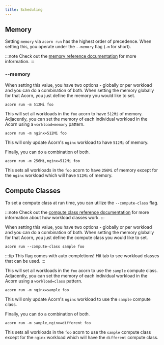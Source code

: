 ```yaml
---
title: Scheduling
---
```


## Memory
Setting `memory` via `acorn run` has the highest order of precedence. When setting this, you operate under the `--memory` flag (`-m` for short).

:::note
Check out the [memory reference documentation](../reference/scheduling#memory) for more information.
:::

### --memory
When setting this value, you have two options - globally or per workload and you can do a combination of both. When setting the memory globally for that Acorn, you just define the memory you would like to set.

```console
acorn run -m 512Mi foo
```

This will set all workloads in the `foo` acorn to have `512Mi` of memory. Adjacently, you can set the memory of each individual workload in the Acorn using a `workload=memory` pattern. 

```console
acorn run -m nginx=512Mi foo
```

This will only update Acorn's `nginx` workload to have `512Mi` of memory.

Finally, you can do a combination of both.

```console
acorn run -m 256Mi,nginx=512Mi foo
```

This sets all workloads in the `foo` acorn to have `256Mi` of memory except for the `nginx` workload which will have `512Mi` of memory.

## Compute Classes
To set a compute class at run time, you can utilize the `--compute-class` flag.

:::note
Check out the [compute class reference documentation](100-reference/06-scheduling.md#scheduling) for more information about how workload classes work.
:::

When setting this value, you have two options - globally or per workload and you can do a combination of both. When setting the memory globally for that Acorn, you just define the compute class you would like to set.

```console
acorn run --compute-class sample foo
```

:::tip
This flag comes with auto completions! Hit tab to see workload classes that can be used.
:::

This will set all workloads in the `foo` acorn to use the `sample` compute class. Adjacently, you can set the memory of each individual workload in the Acorn using a `workload=class` pattern. 

```console
acorn run -m nginx=sample foo
```

This will only update Acorn's `nginx` workload to use the `sample` compute class.

Finally, you can do a combination of both.

```console
acorn run -m sample,nginx=different foo
```

This sets all workloads in the `foo` acorn to use the `sample` compute class except for the `nginx` workload which will have the `different` compute class.
